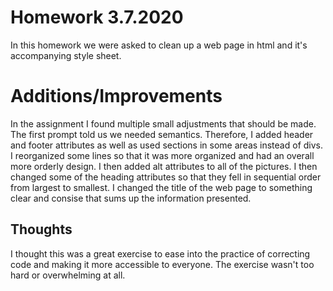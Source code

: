 # Homework 3.7.2020
In this homework we were asked to clean up a web page in html and it's accompanying style sheet. 


# Additions/Improvements
In the assignment I found multiple small adjustments that should be made. The first prompt told us we needed semantics. Therefore, I added header and footer attributes as well as used sections in some areas instead of divs.
I reorganized some lines so that it was more organized and had an overall more orderly design. 
I then added alt attributes to all of the pictures.
I then changed some of the heading attributes so that they fell in sequential order from largest to smallest.
I changed the title of the web page to something clear and consise that sums up the information presented. 

## Thoughts 
I thought this was a great exercise to ease into the practice of correcting code and making it more accessible to everyone. The exercise wasn't too hard or overwhelming at all. 